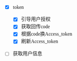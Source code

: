 <font face="Simsun" size=3>

- [x] token
  - [x] 引导用户授权
  - [x] 获取回传code
  - [x] 根据code换Access_token
  - [x] 刷新Access_token
- [ ] 获取用户信息



</font>